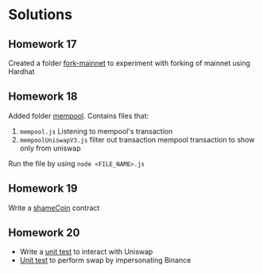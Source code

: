 # Solutions

## Homework 17

Created a folder [fork-mainnet](./solution/fork-mainnet/) to experiment with forking of mainnet using Hardhat

## Homework 18

Added folder [mempool](./solution/mempool/).
Contains files that:

1. `mempool.js` Listening to mempool's transaction
2. `mempoolUniswapV3.js` filter out transaction mempool transaction to show only from uniswap

Run the file by using `node <FILE_NAME>.js`

## Homework 19

Write a [shameCoin](./solution/shameCoin/contracts/shameCoin.sol) contract

## Homework 20

- Write a [unit test](./solution/mempool/mempoolUniswapV3.js) to interact with Uniswap
- [Unit test](./solution/fork-mainnet/test/testSwapDAI.js) to perform swap by impersonating Binance
